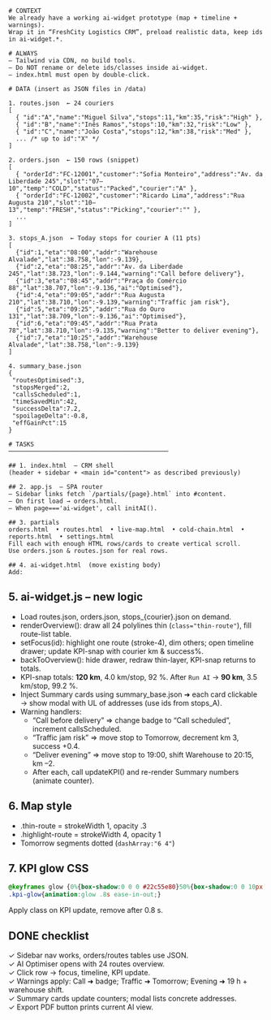 ```text
# CONTEXT
We already have a working ai-widget prototype (map + timeline + warnings).
Wrap it in “FreshCity Logistics CRM”, preload realistic data, keep ids in ai-widget.*.

# ALWAYS
— Tailwind via CDN, no build tools.  
— Do NOT rename or delete ids/classes inside ai-widget.  
— index.html must open by double-click.

# DATA (insert as JSON files in /data)

1. routes.json  ← 24 couriers
[
  { "id":"A","name":"Miguel Silva","stops":11,"km":35,"risk":"High" },
  { "id":"B","name":"Inês Ramos","stops":10,"km":32,"risk":"Low" },
  { "id":"C","name":"João Costa","stops":12,"km":38,"risk":"Med" },
  ... /* up to id":"X" */
]

2. orders.json  ← 150 rows (snippet)
[
  { "orderId":"FC-12001","customer":"Sofia Monteiro","address":"Av. da Liberdade 245","slot":"07–10","temp":"COLD","status":"Packed","courier":"A" },
  { "orderId":"FC-12002","customer":"Ricardo Lima","address":"Rua Augusta 210","slot":"10–13","temp":"FRESH","status":"Picking","courier":"" },
  ...
]

3. stops_A.json  ← Today stops for courier A (11 pts)
[
  {"id":1,"eta":"08:00","addr":"Warehouse Alvalade","lat":38.758,"lon":-9.139},
  {"id":2,"eta":"08:25","addr":"Av. da Liberdade 245","lat":38.723,"lon":-9.144,"warning":"Call before delivery"},
  {"id":3,"eta":"08:45","addr":"Praça do Comércio 88","lat":38.707,"lon":-9.136,"ai":"Optimised"},
  {"id":4,"eta":"09:05","addr":"Rua Augusta 210","lat":38.710,"lon":-9.139,"warning":"Traffic jam risk"},
  {"id":5,"eta":"09:25","addr":"Rua do Ouro 131","lat":38.709,"lon":-9.136,"ai":"Optimised"},
  {"id":6,"eta":"09:45","addr":"Rua Prata 78","lat":38.710,"lon":-9.135,"warning":"Better to deliver evening"},
  {"id":7,"eta":"10:25","addr":"Warehouse Alvalade","lat":38.758,"lon":-9.139}
]

4. summary_base.json
{
 "routesOptimised":3,
 "stopsMerged":2,
 "callsScheduled":1,
 "timeSavedMin":42,
 "successDelta":7.2,
 "spoilageDelta":-0.8,
 "effGainPct":15
}

# TASKS
────────────────────────────────────────────

## 1. index.html  – CRM shell
(header + sidebar + <main id="content"> as described previously)

## 2. app.js  – SPA router
– Sidebar links fetch `/partials/{page}.html` into #content.  
– On first load → orders.html.  
– When page==='ai-widget', call initAI().

## 3. partials
orders.html  • routes.html  • live-map.html  • cold-chain.html  • reports.html  • settings.html  
Fill each with enough HTML rows/cards to create vertical scroll.  
Use orders.json & routes.json for real rows.

## 4. ai-widget.html  (move existing body)  
Add:
```

## 5. ai-widget.js  – new logic

- Load routes.json, orders.json, stops\_{courier}.json on demand.
- renderOverview(): draw all 24 polylines thin (`class="thin-route"`), fill route-list table.
- setFocus(id): highlight one route (stroke-4), dim others; open timeline drawer; update KPI-snap with courier km & success%.
- backToOverview(): hide drawer, redraw thin-layer, KPI-snap returns to totals.
- KPI-snap totals: **120 km**, 4.0 km/stop, 92 %. After `Run AI` → **90 km**, 3.5 km/stop, 99.2 %.
- Inject Summary cards using summary\_base.json ➜ each card clickable → show modal with UL of addresses (use ids from stops\_A).
- Warning handlers:
  - “Call before delivery” ⇒ change badge to “Call scheduled”, increment callsScheduled.
  - “Traffic jam risk”    ⇒ move stop to Tomorrow, decrement km 3, success +0.4.
  - “Deliver evening”     ⇒ move stop to 19:00, shift Warehouse to 20:15, km –2.
  - After each, call updateKPI() and re-render Summary numbers (animate counter).

## 6. Map style

- .thin-route = strokeWidth 1, opacity .3
- .highlight-route = strokeWidth 4, opacity 1
- Tomorrow segments dotted (`dashArray:"6 4"`)

## 7. KPI glow CSS

```css
@keyframes glow {0%{box-shadow:0 0 0 #22c55e80}50%{box-shadow:0 0 10px #22c55e}100%{box-shadow:0 0 0 #22c55e00}}
.kpi-glow{animation:glow .8s ease-in-out;}
```

Apply class on KPI update, remove after 0.8 s.

## DONE checklist

✓ Sidebar nav works, orders/routes tables use JSON.\
✓ AI Optimiser opens with 24 routes overview.\
✓ Click row → focus, timeline, KPI update.\
✓ Warnings apply: Call ➜ badge; Traffic ➜ Tomorrow; Evening ➜ 19 h + warehouse shift.\
✓ Summary cards update counters; modal lists concrete addresses.\
✓ Export PDF button prints current AI view.

```
```
